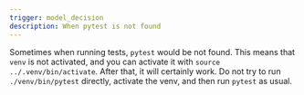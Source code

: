 ```yaml
---
trigger: model_decision
description: When pytest is not found
---
```


Sometimes when running tests, `pytest` would be not found. This means that `venv` is not activated, and you can activate it with `source ../.venv/bin/activate`. After that, it will certainly work. Do not try to run `./venv/bin/pytest` directly, activate the venv, and then run `pytest` as usual.